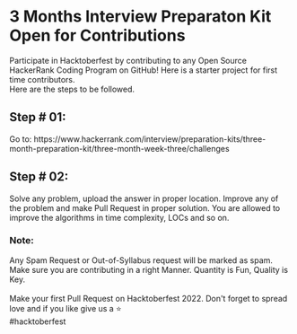 <h1>3 Months Interview Preparaton Kit Open for Contributions</h1>
Participate in Hacktoberfest by contributing to any Open Source HackerRank Coding Program on GitHub! Here is a starter project for first time contributors. 
<br/>
Here are the steps to be followed.<br/>
<h2>Step # 01:</h2>
Go to: https://www.hackerrank.com/interview/preparation-kits/three-month-preparation-kit/three-month-week-three/challenges
<h2>Step # 02:</h2>
Solve any problem, upload the answer in proper location. Improve any of the problem and make Pull Request in proper solution. You are allowed to improve the algorithms in time complexity, LOCs and so on.

<h3>Note:</h3>
Any Spam Request or Out-of-Syllabus request will be marked as spam. Make sure you are contributing in a right Manner. Quantity is Fun, Quality is Key.
<br/><br/>
Make your first Pull Request on Hacktoberfest 2022. Don't forget to spread love and if you like give us a ⭐️
<br/>#hacktoberfest 
